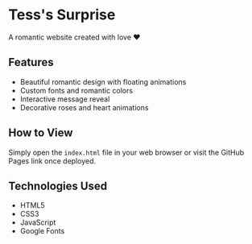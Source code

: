 # Tess's Surprise

A romantic website created with love ❤️

## Features
- Beautiful romantic design with floating animations
- Custom fonts and romantic colors
- Interactive message reveal
- Decorative roses and heart animations

## How to View
Simply open the `index.html` file in your web browser or visit the GitHub Pages link once deployed.

## Technologies Used
- HTML5
- CSS3
- JavaScript
- Google Fonts
